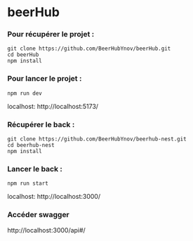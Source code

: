 # beerHub

### Pour récupérer le projet :

```
git clone https://github.com/BeerHubYnov/beerHub.git
cd beerHub
npm install
```

### Pour lancer le projet :

```
npm run dev
```

localhost: http://localhost:5173/

### Récupérer le back :

```
git clone https://github.com/BeerHubYnov/beerhub-nest.git
cd beerhub-nest
npm install
```

### Lancer le back :

```
npm run start
```

localhost: http://localhost:3000/

### Accéder swagger

http://localhost:3000/api#/
